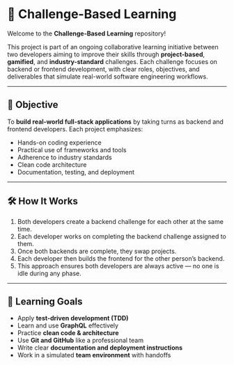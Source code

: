 # 🎯 Challenge-Based Learning

Welcome to the **Challenge-Based Learning** repository!

This project is part of an ongoing collaborative learning initiative between two developers aiming to improve their skills through **project-based**, **gamified**, and **industry-standard** challenges. Each challenge focuses on backend or frontend development, with clear roles, objectives, and deliverables that simulate real-world software engineering workflows.

---

## 🚀 Objective

To **build real-world full-stack applications** by taking turns as backend and frontend developers. Each project emphasizes:

- Hands-on coding experience
- Practical use of frameworks and tools
- Adherence to industry standards
- Clean code architecture
- Documentation, testing, and deployment

---

## 🛠️ How It Works

1. Both developers create a backend challenge for each other at the same time.
2. Each developer works on completing the backend challenge assigned to them.
3. Once both backends are complete, they swap projects.
4. Each developer then builds the frontend for the other person’s backend.
5. This approach ensures both developers are always active — no one is idle during any phase.

---

## 🧠 Learning Goals

- Apply **test-driven development (TDD)**
- Learn and use **GraphQL** effectively
- Practice **clean code & architecture**
- Use **Git and GitHub** like a professional team
- Write clear **documentation and deployment instructions**
- Work in a simulated **team environment** with handoffs
